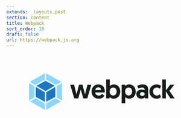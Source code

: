 ```yaml
---
extends: _layouts.post
section: content
title: Webpack
sort_order: 18
draft: false
url: https://webpack.js.org
---
```

<svg xmlns="http://www.w3.org/2000/svg" viewBox="0 0 3916 1524" height="1524" width="3916"><path fill="#FFF" d="M808 336l387 218.9v437.9l-387 218.9-387-218.9V554.9z"/><path fill="#8ED6FB" d="M1125.9 977.7l-305.1 172.6v-134.4l190.1-104.6 115 66.4zm20.9-18.9V597.9l-111.6 64.5v232l111.6 64.4zm-657.9 18.9L794 1150.3v-134.4L603.8 911.3l-114.9 66.4zM468 958.8V597.9l111.6 64.5v232L468 958.8zm13.1-384.3l312.9-177v129.9L593.5 637.7l-1.6.9-110.8-64.1zm652.6 0l-312.9-177v129.9l200.5 110.2 1.6.9 110.8-64z"/><path fill="#1C78C0" d="M794 985.3L606.4 882.1V677.8L794 786.1v199.2zm26.8 0l187.6-103.1V677.8L820.8 786.1v199.2zm-13.4-207zM619.1 654.2l188.3-103.5 188.3 103.5-188.3 108.7-188.3-108.7z"/><path fill="#1A1C1C" d="M1585.3 912.3h82.5l84.1-280.2h-80.4l-49.8 198.8-53.1-198.8H1499l-53.6 198.8-49.3-198.8h-80.4l83.6 280.2h82.5l52-179.5 51.5 179.5zM1756.2 773c0 84.1 57.3 146.3 147.4 146.3 69.7 0 107.2-41.8 117.9-61.6l-48.8-37c-8 11.8-30 34.3-68.1 34.3-41.3 0-71.3-26.8-72.9-64.3H2029c.5-5.4.5-10.7.5-16.1 0-91.6-49.3-149.5-136.1-149.5-79.9 0-137.2 63.2-137.2 147.9zm77.7-30.6c3.2-32.1 25.7-56.8 60.6-56.8 33.8 0 58.4 22.5 60 56.8h-120.6zm223.5 169.9h69.7v-28.9c7.5 9.1 35.4 35.9 83.1 35.9 80.4 0 137.2-60.5 137.2-146.8 0-86.8-52.5-147.3-132.9-147.3-48.2 0-76.1 26.8-83.1 36.4V524.9h-73.9v387.4zm71.8-139.3c0-52.5 31.1-82.5 71.8-82.5 42.9 0 71.8 33.8 71.8 82.5 0 49.8-30 80.9-71.8 80.9-45 0-71.8-36.5-71.8-80.9zm247 239.5h73.9V883.3c7 9.1 34.8 35.9 83.1 35.9 80.4 0 132.9-60.5 132.9-147.3 0-85.7-56.8-146.8-137.2-146.8-47.7 0-75.6 26.8-83.1 36.4V632h-69.7v380.5zm71.8-241.1c0-44.5 26.8-80.9 71.8-80.9 41.8 0 71.8 31.1 71.8 80.9 0 48.8-28.9 82.5-71.8 82.5-40.7 0-71.8-30-71.8-82.5zm231.5 54.1c0 58.9 48.2 93.8 105 93.8 32.2 0 53.6-9.6 68.1-25.2l4.8 18.2h65.4V734.9c0-62.7-26.8-109.8-116.8-109.8-42.9 0-85.2 16.1-110.4 33.2l27.9 50.4c20.9-10.7 46.6-19.8 74.5-19.8 32.7 0 50.9 16.6 50.9 41.3v18.2c-10.2-7-32.2-15.5-60.6-15.5-65.4-.1-108.8 37.4-108.8 92.6zm73.9-2.2c0-23 19.8-39.1 48.2-39.1s48.8 14.5 48.8 39.1c0 23.6-20.4 38.6-48.2 38.6s-48.8-15.5-48.8-38.6zm348.9 30.6c-46.6 0-79.8-33.8-79.8-81.4 0-45 29.5-82 77.2-82 31.6 0 53.1 15.5 65.4 26.8l20.9-62.2c-18.2-13.9-47.2-30-88.4-30-85.2 0-149 62.7-149 147.9s62.2 146.3 149.5 146.3c40.7 0 71.3-17.1 87.3-30l-19.8-60.5c-12.4 10.1-34.9 25.1-63.3 25.1zm110.9 58.4h73.9V767.6l93.8 144.7h86.8L3361.6 759l98.6-127h-83.1l-90 117.9v-225h-73.9v387.4z"/></svg>
